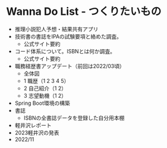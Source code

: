 # Wanna Do List - つくりたいもの
- 推理小説犯人予想・結果共有アプリ
- 技術書の書誌をIPAの試験要項と絡めた調査。
  - 公式サイト要約
- コード体系について。ISBNとは何か調査。
  - 公式サイト要約
- 職務経歴書アップデート（前回は2022/03頃）
  - 全体図
  - 1 職歴（1 2 3 4 5）
  - 2 自己紹介（1 2）
  - 3 志望動機（1 2）
- Spring Boot環境の構築
- 書誌
  - ISBNの全書誌データを登録した自分用本棚
- 軽井沢レポート
- 2023軽井沢の発表
- 2022/11
